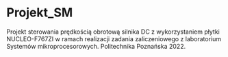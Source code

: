 # Projekt_SM
Projekt sterowania prędkością obrotową silnika DC z wykorzystaniem płytki NUCLEO-F767ZI w ramach realizacji zadania zaliczeniowego z laboratorium Systemów mikroprocesorowych.
Politechnika Poznańska 2022.
